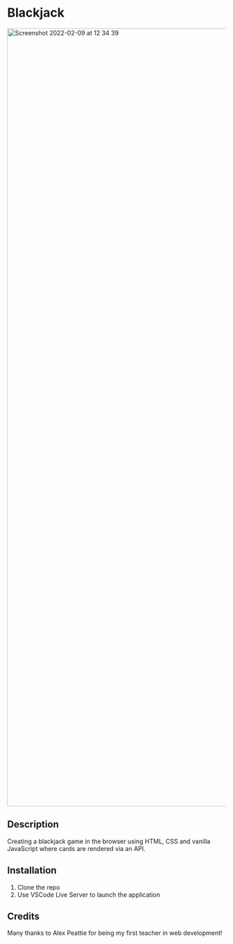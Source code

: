 # Blackjack
<img width="1792" alt="Screenshot 2022-02-09 at 12 34 39" src="https://user-images.githubusercontent.com/74607544/153202359-2df97f1a-60cd-4ff8-8388-80eec311e8b4.png">

## Description
Creating a blackjack game in the browser using HTML, CSS and vanilla JavaScript where cards are rendered via an API.

## Installation
1. Clone the repo
2. Use VSCode Live Server to launch the application

## Credits
Many thanks to Alex Peattie for being my first teacher in web development!
